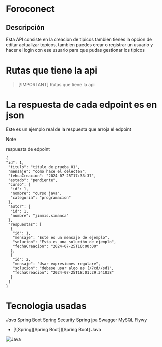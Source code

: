 # Foroconect

## Descripción

Esta API consiste en la creacion de tipicos tambien tienes la opcion de editar actualizar topicos, tambien puedes crear o registrar un usuario y hacer el login con ese usuario para que pudas gestionar los tipicos

# Rutas que tiene la api
 >
 > [!IMPORTANT]
> Rutas que tiene la api
>

# La respuesta de cada edpoint es en json

Este es un ejemplo real de la respuesta que arroja el edpoint
>[!note]
> respuesta de edpoint

```
{
"id": 1,
 "titulo": "titulo de prueba 01",
 "mensaje": "como hace el delecte?",
 "fehcaCreacion": "2024-07-25T17:33:37",
 "estado": "pendiente",
 "curso": {
  "id": 1,
  "nombre": "curso java",
  "categoria": "programacion"
 },
 "autor": {
  "id": 1,
  "nombre": "jimmis.simanca"
 },
 "respuestas": [
  {
   "id": 1,
   "mensaje": "Este es un mensaje de ejemplo",
   "solucion": "Esta es una solución de ejemplo",
   "fechaCreacion": "2024-07-25T10:00:00"
  },
  {
   "id": 2,
   "mensaje": "Usar expresiones regulare",
   "solucion": "debese usar algo as {/7cd//sd}",
   "fechaCreacion": "2024-07-25T18:01:29.341038"
  }
 ]
}
```

# Tecnologia usadas

<i class="material-icons">Java</i>
Spring Boot
Spring Security
Spring jpa
Swagger
MySQL
Flywy


* [![Spring][Spring Boot]][Spring Boot]
<i class="fab fa-java" style="font-size:24px;"></i> Java

![Java](https://th.bing.com/th/id/R.9ba4285a442430383287a7bafac108d9?rik=m8IB6xW%2fEQEjvg&pid=ImgRaw&r=0)
